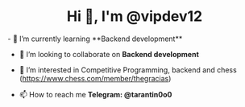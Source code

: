 <h1 align="center">Hi 👋, I'm @vipdev12</h1>
- 🌱 I’m currently learning **Backend development**

- 👯 I’m looking to collaborate on **Backend development**

- 👀 I’m interested in Competitive Programming, backend and chess (https://www.chess.com/member/thegracias)


- 📫 How to reach me **Telegram: @tarantin0o0**

<p align="left">
</p>
